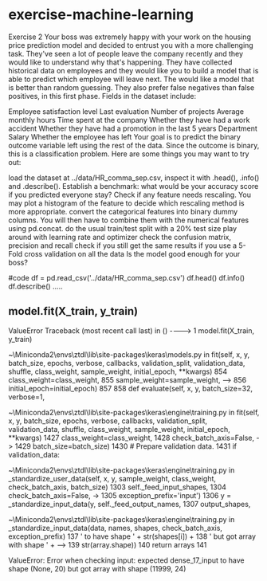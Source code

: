 # exercise-machine-learning
Exercise 2
Your boss was extremely happy with your work on the housing price prediction model and decided to entrust you with a more challenging task. They've seen a lot of people leave the company recently and they would like to understand why that's happening. They have collected historical data on employees and they would like you to build a model that is able to predict which employee will leave next. The would like a model that is better than random guessing. They also prefer false negatives than false positives, in this first phase. Fields in the dataset include:

Employee satisfaction level
Last evaluation
Number of projects
Average monthly hours
Time spent at the company
Whether they have had a work accident
Whether they have had a promotion in the last 5 years
Department
Salary
Whether the employee has left
Your goal is to predict the binary outcome variable left using the rest of the data. Since the outcome is binary, this is a classification problem. Here are some things you may want to try out:

load the dataset at ../data/HR_comma_sep.csv, inspect it with .head(), .info() and .describe().
Establish a benchmark: what would be your accuracy score if you predicted everyone stay?
Check if any feature needs rescaling. You may plot a histogram of the feature to decide which rescaling method is more appropriate.
convert the categorical features into binary dummy columns. You will then have to combine them with the numerical features using pd.concat.
do the usual train/test split with a 20% test size
play around with learning rate and optimizer
check the confusion matrix, precision and recall
check if you still get the same results if you use a 5-Fold cross validation on all the data
Is the model good enough for your boss?

#code
df = pd.read_csv('../data/HR_comma_sep.csv')
df.head()
df.info()
df.describe()
.....



model.fit(X_train, y_train)
---------------------------------------------------------------------------
ValueError                                Traceback (most recent call last)
<ipython-input-213-d768f88d541e> in <module>()
----> 1 model.fit(X_train, y_train)

~\Miniconda2\envs\ztdl\lib\site-packages\keras\models.py in fit(self, x, y, batch_size, epochs, verbose, callbacks, validation_split, validation_data, shuffle, class_weight, sample_weight, initial_epoch, **kwargs)
    854                               class_weight=class_weight,
    855                               sample_weight=sample_weight,
--> 856                               initial_epoch=initial_epoch)
    857 
    858     def evaluate(self, x, y, batch_size=32, verbose=1,

~\Miniconda2\envs\ztdl\lib\site-packages\keras\engine\training.py in fit(self, x, y, batch_size, epochs, verbose, callbacks, validation_split, validation_data, shuffle, class_weight, sample_weight, initial_epoch, **kwargs)
   1427             class_weight=class_weight,
   1428             check_batch_axis=False,
-> 1429             batch_size=batch_size)
   1430         # Prepare validation data.
   1431         if validation_data:

~\Miniconda2\envs\ztdl\lib\site-packages\keras\engine\training.py in _standardize_user_data(self, x, y, sample_weight, class_weight, check_batch_axis, batch_size)
   1303                                     self._feed_input_shapes,
   1304                                     check_batch_axis=False,
-> 1305                                     exception_prefix='input')
   1306         y = _standardize_input_data(y, self._feed_output_names,
   1307                                     output_shapes,

~\Miniconda2\envs\ztdl\lib\site-packages\keras\engine\training.py in _standardize_input_data(data, names, shapes, check_batch_axis, exception_prefix)
    137                             ' to have shape ' + str(shapes[i]) +
    138                             ' but got array with shape ' +
--> 139                             str(array.shape))
    140     return arrays
    141 

ValueError: Error when checking input: expected dense_17_input to have shape (None, 20) but got array with shape (11999, 24)
